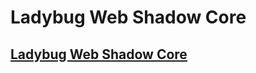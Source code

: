 Ladybug Web Shadow Core
===


## [Ladybug Web Shadow Core]( http://ladybug-analysis-tools.github.io/ladybug-web/shadow-core/ )

